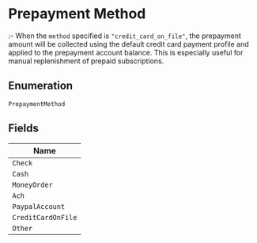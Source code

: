 
# Prepayment Method

:- When the `method` specified is `"credit_card_on_file"`, the prepayment amount will be collected using the default credit card payment profile and applied to the prepayment account balance. This is especially useful for manual replenishment of prepaid subscriptions.

## Enumeration

`PrepaymentMethod`

## Fields

| Name |
|  --- |
| `Check` |
| `Cash` |
| `MoneyOrder` |
| `Ach` |
| `PaypalAccount` |
| `CreditCardOnFile` |
| `Other` |

